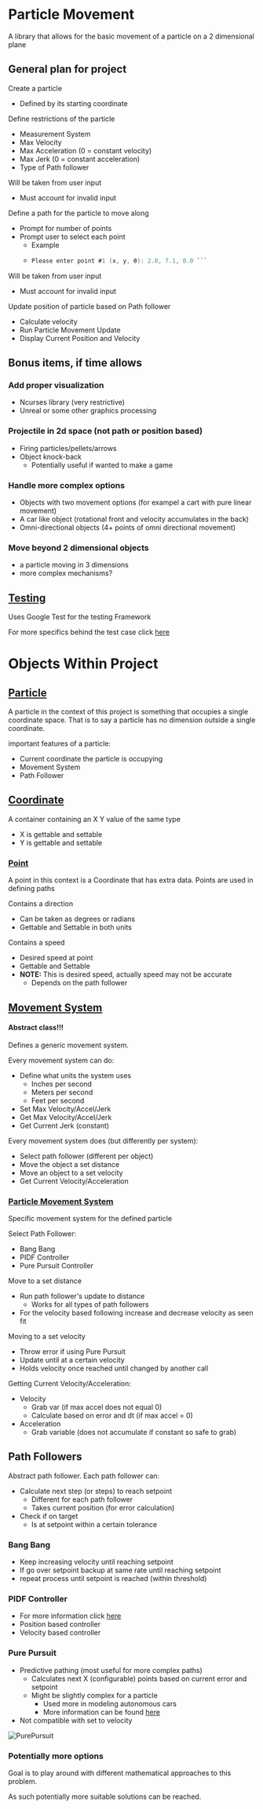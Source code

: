 # Particle Movement
A library that allows for the basic movement of a particle on a 2 dimensional plane

## General plan for project
Create a particle
* Defined by its starting coordinate

Define restrictions of the particle
* Measurement System
* Max Velocity 
* Max Acceleration (0 = constant velocity)
* Max Jerk (0 = constant acceleration)
* Type of Path follower 

Will be taken from user input
* Must account for invalid input

Define a path for the particle to move along
* Prompt for number of points
* Prompt user to select each point
  * Example 
  * ```c
    Please enter point #1 (x, y, θ): 2.0, 7.1, 0.0 ```

Will be taken from user input
* Must account for invalid input

Update position of particle based on Path follower
 * Calculate velocity
 * Run Particle Movement Update
 * Display Current Position and Velocity

## Bonus items, if time allows

### Add proper visualization
* Ncurses library (very restrictive)
* Unreal or some other graphics processing

### Projectile in 2d space (not path or position based)
* Firing particles/pellets/arrows
* Object knock-back
  * Potentially useful if wanted to make a game

### Handle more complex options
* Objects with two movement options (for exampel a cart with pure linear movement)
* A car like object (rotational front and velocity accumulates in the back)
* Omni-directional objects (4+ points of omni directional movement)

### Move beyond 2 dimensional objects
* a particle moving in 3 dimensions
* more complex mechanisms?

## [Testing](./test)
Uses Google Test for the testing Framework

For more specifics behind the test case click [here](./test/testREADME.md)

# Objects Within Project
## [Particle](./src/particle/Particle.h)
A particle in the context of this project is something that occupies a single coordinate space. That is to say a particle has no dimension outside a single coordinate.

important features of a particle:
* Current coordinate the particle is occupying
* Movement System
* Path Follower

## [Coordinate](./src/particle/Coordinate.h)
A container containing an X Y value of the same type 
* X is gettable and settable
* Y is gettable and settable

### [Point]()
A point in this context is a Coordinate that has extra data. Points are used in defining paths 

Contains a direction
* Can be taken as degrees or radians
* Gettable and Settable in both units

Contains a speed
* Desired speed at point
* Gettable and Settable
* **NOTE:** This is desired speed, actually speed may not be accurate
  * Depends on the path follower

## [Movement System](./src/physics/MovementSystem.h)
#### Abstract class!!!
Defines a generic movement system. 

Every movement system can do:
* Define what units the system uses
  * Inches per second
  * Meters per second
  * Feet per second
* Set Max Velocity/Accel/Jerk
* Get Max Velocity/Accel/Jerk
* Get Current Jerk (constant)

Every movement system does (but differently per system):
* Select path follower (different per object)
* Move the object a set distance
* Move an object to a set velocity
* Get Current Velocity/Acceleration

### [Particle Movement System](./src/physics/ParticleMovementSystem.h)
Specific movement system for the defined particle

Select Path Follower:
* Bang Bang
* PIDF Controller
* Pure Pursuit Controller

Move to a set distance
* Run path follower's update to distance
  * Works for all types of path followers
* For the velocity based following increase and decrease velocity as seen fit

Moving to a set velocity
* Throw error if using Pure Pursuit
* Update until at a certain velocity
* Holds velocity once reached until changed by another call

Getting Current Velocity/Acceleration:
* Velocity
  * Grab var (if max accel does not equal 0)
  * Calculate based on error and dt (if max accel = 0)
* Acceleration
  * Grab variable (does not accumulate if constant so safe to grab)

## Path Followers
Abstract path follower. 
Each path follower can:
* Calculate next step (or steps) to reach setpoint
  * Different for each path follower
  * Takes current position (for error calculation)
* Check if on target
  * Is at setpoint within a certain tolerance 

### Bang Bang
* Keep increasing velocity until reaching setpoint
* If go over setpoint backup at same rate until reaching setpoint
* repeat process until setpoint is reached (within threshold)

### PIDF Controller
* For more information click [here](https://en.wikipedia.org/wiki/PID_controller)
* Position based controller
* Velocity based controller

### Pure Pursuit
* Predictive pathing (most useful for more complex paths)
  * Calculates next X (configurable) points based on current error and setpoint
  * Might be slightly complex for a particle
    * Used more in modeling autonomous cars
    * More information can be found [here](https://thomasfermi.github.io/Algorithms-for-Automated-Driving/Control/PurePursuit.html)
* Not compatible with set to velocity

![PurePursuit](https://mathworld.wolfram.com/images/gifs/purscir3.gif)

### Potentially more options
Goal is to play around with different mathematical approaches to this problem.

As such potentially more suitable solutions can be reached.